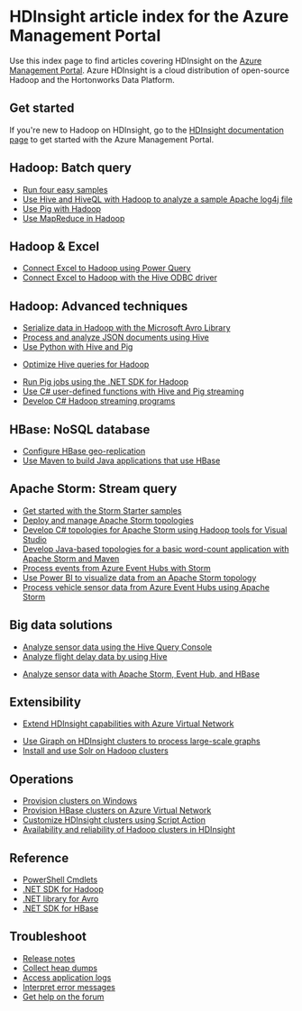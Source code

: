 <properties
   pageTitle="HDInsight article index for Azure Management Portal | Windows Azure"
   description="An index page with links to articles about HDInsight on the Azure Management Portal. Microsoft recommends the Azure Management Portal for new Hadoop clusters on HDInsight."
   services="hdinsight"
   documentationCenter="na"
   authors="cjgronlund"
   manager="pablissima"
   editor=""/>

<tags
	ms.service="hdinsight"
	ms.date="08/17/2015"
	wacn.date=""/>

# HDInsight article index for the Azure Management Portal

Use this index page to find articles covering HDInsight on the [Azure Management Portal](https://manage.windowsazure.cn/). Azure HDInsight is a cloud distribution of open-source Hadoop and the Hortonworks Data Platform.

<!-- deleted by customization

> [AZURE.IMPORTANT]  This documentation index page is for customers who already have solutions deployed to the current Azure Management Portal.
>
> Microsoft recommends using the **Azure Management Portal** for new HDInsight clusters:
>
> * [Go to HDInsight Portal documentation](/documentation/services/hdinsight/)
> * [Go to the Azure Management Portal](https://manage.windowsazure.cn/)
>
> For an explanation of the advantages of the Portal, see [DevOps just got a whole lot more awesome](https://manage.windowsazure.cn).
>
> HDInsight on the Azure Management Portal will not receive upgrades after July 2015 and is replaced by the Azure Management Portal.

-->
## Get started

If you're new to Hadoop on HDInsight, go to the [HDInsight documentation page](/documentation/services/hdinsight/) to get started with the Azure Management Portal.
<!-- deleted by customization

## Linux

For a complete set of articles about using Linux and Linux clusters, go to the [HDInsight documentation page](/documentation/services/hdinsight/).
-->

## Hadoop: Batch query

* [Run four easy samples](/documentation/articles/hdinsight-run-samples)
* [Use Hive and HiveQL with Hadoop to analyze a sample Apache log4j file](/documentation/articles/hdinsight-use-hive)
* [Use Pig with Hadoop](/documentation/articles/hdinsight-use-pig)
* [Use MapReduce in Hadoop](/documentation/articles/hdinsight-use-mapreduce)

## Hadoop & Excel

* [Connect Excel to Hadoop using Power Query](/documentation/articles/hdinsight-connect-excel-power-query)
* [Connect Excel to Hadoop with the Hive ODBC driver](/documentation/articles/hdinsight-connect-excel-hive-odbc-driver)


## Hadoop: Advanced techniques

* [Serialize data in Hadoop with the Microsoft Avro Library](/documentation/articles/hdinsight-dotnet-avro-serialization)
* [Process and analyze JSON documents using Hive](/documentation/articles/hdinsight-using-json-in-hive)
* [Use Python with Hive and Pig](/documentation/articles/hdinsight-python)
<!-- deleted by customization
* [Optimize Hive queries for Hadoop](hdinsight-hadoop-optimize-hive-query-v1âv1.md)
-->
<!-- keep by customization: begin -->
* [Optimize Hive queries for Hadoop](/documentation/articles/hdinsight-hadoop-optimize-hive-query-v1)
<!-- keep by customization: end -->
* [Run Pig jobs using the .NET SDK for Hadoop](hdinsight-hadoop-use-pig-dotnet-sdk-v1.md )
* [Use C# user-defined functions with Hive and Pig streaming](/documentation/articles/hdinsight-hadoop-hive-pig-udf-dotnet-csharp)
* [Develop C# Hadoop streaming programs](/documentation/articles/hdinsight-hadoop-develop-deploy-streaming-jobs)

## HBase: NoSQL database

* [Configure HBase geo-replication](/documentation/articles/hdinsight-hbase-geo-replication)
* [Use Maven to build Java applications that use HBase](/documentation/articles/hdinsight-hbase-build-java-maven)
<!-- deleted by customization
* [Analyze real-time Twitter sentiment on HBase](/documentation/articles/hdinsight-hbase-analyze-twitter-sentiment)

-->
## Apache Storm: Stream query

* [Get started with the Storm Starter samples](/documentation/articles/hdinsight-apache-storm-tutorial-get-started)
* [Deploy and manage Apache Storm topologies](/documentation/articles/hdinsight-storm-deploy-monitor-topology)
* [Develop C# topologies for Apache Storm using Hadoop tools for Visual Studio](/documentation/articles/hdinsight-storm-develop-csharp-visual-studio-topology)
* [Develop Java-based topologies for a basic word-count application with Apache Storm and Maven](/documentation/articles/hdinsight-storm-develop-java-topology)
* [Process events from Azure Event Hubs with Storm](/documentation/articles/hdinsight-storm-develop-csharp-event-hub-topology)
* [Use Power BI to visualize data from an Apache Storm topology](/documentation/articles/hdinsight-storm-power-bi-topology)
* [Process vehicle sensor data from Azure Event Hubs using Apache Storm](/documentation/articles/hdinsight-storm-iot-eventhub-documentdb)

<!-- deleted by customization
## Apache Spark

For articles about using native Apache Spark clusters in the Azure Management Portal, go to the [HDInsight documentation page](/documentation/services/hdinsight/).

* [Overview: Apache Spark on Azure HDInsight](/documentation/articles/hdinsight-apache-spark-overview)
* [Install and use Spark on Hadoop clusters](/documentation/articles/hdinsight-hadoop-spark-install)
* [Spark job server on HDInsight clusters](/documentation/articles/hdinsight-apache-spark-job-server)
* [Provision Apache Spark and run interactive queries using Spark SQL](/documentation/articles/hdinsight-apache-spark-zeppelin-notebook-jupyter-spark-sql-v1)


-->
## Big data solutions

* [Analyze sensor data using the Hive Query Console](/documentation/articles/hdinsight-hive-analyze-sensor-data)
* [Analyze flight delay data by using Hive](/documentation/articles/hdinsight-analyze-flight-delay-data)
<!-- deleted by customization
* [Analyze stored Twitter data using Hive](/documentation/articles/hdinsight-analyze-twitter-data)
* [Determine Twitter trending topics with Apache Storm](/documentation/articles/hdinsight-storm-twitter-trending)
-->
* [Analyze sensor data with Apache Storm, Event Hub, and HBase](/documentation/articles/hdinsight-storm-sensor-data-analysis)
<!-- deleted by customization

## Machine learning in HDInsight

* [Generate movie recommendations by using Apache Mahout with Hadoop](/documentation/articles/hdinsight-mahout)
* [Learning path: Build advanced analytics solutions](/documentation/articles/machine-learning-data-science-how-to-create-machine-learning-service)
* [Learning path: Advanced data processing](/documentation/articles/machine-learning-data-science-advanced-data-processing)
* [Predict taxi tips with HDInsight and Machine Learning](/documentation/articles/machine-learning-data-science-process-hive-walkthrough)
-->

## Extensibility

* [Extend HDInsight capabilities with Azure Virtual Network](/documentation/articles/hdinsight-extend-hadoop-virtual-network)
<!-- deleted by customization
* [Install and use Spark on Hadoop clusters](/documentation/articles/hdinsight-hadoop-spark-install)
-->
* [Use Giraph on HDInsight clusters to process large-scale graphs](/documentation/articles/hdinsight-hadoop-giraph-install-v1)
* [Install and use Solr on Hadoop clusters](/documentation/articles/hdinsight-hadoop-solr-install-v1)

## Operations

* [Provision clusters on Windows](/documentation/articles/hdinsight-provision-clusters-v1)
* [Provision HBase clusters on Azure Virtual Network](/documentation/articles/hdinsight-hbase-provision-vnet-v1)
* [Customize HDInsight clusters using Script Action](/documentation/articles/hdinsight-hadoop-customize-cluster-v1)
* [Availability and reliability of Hadoop clusters in HDInsight](/documentation/articles/hdinsight-high-availability)

## Reference

* [PowerShell Cmdlets](https://msdn.microsoft.com/zh-cn/library/azure/dn858087.aspx)  
* [.NET SDK for Hadoop](http://msdn.microsoft.com/zh-cn/library/azure/dn469975.aspx)  
* [.NET library for Avro](https://hadoopsdk.codeplex.com/wikipage?title=Avro%20Library)  
* [.NET SDK for HBase](https://www.nuget.org/packages/Microsoft.HBase.Client/)  

## Troubleshoot

* [Release notes](/documentation/articles/hdinsight-release-notes)
* [Collect heap dumps](/documentation/articles/hdinsight-hadoop-collect-debug-heap-dumps)
* [Access application logs](/documentation/articles/hdinsight-hadoop-access-yarn-app-logs)
* [Interpret error messages](/documentation/articles/hdinsight-debug-jobs)
* [Get help on the forum](https://social.msdn.microsoft.com/forums/azure/home?forum=hdinsight)

